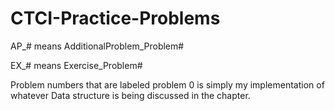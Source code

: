 # CTCI-Practice-Problems

AP\_# means AdditionalProblem\_Problem#

EX\_# means Exercise\_Problem#

Problem numbers that are labeled problem 0 is simply my implementation of whatever Data structure is being discussed in the chapter.
